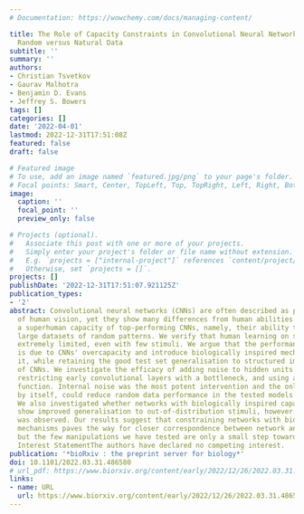 ```yaml
---
# Documentation: https://wowchemy.com/docs/managing-content/

title: The Role of Capacity Constraints in Convolutional Neural Networks for Learning
  Random versus Natural Data
subtitle: ''
summary: ''
authors:
- Christian Tsvetkov
- Gaurav Malhotra
- Benjamin D. Evans
- Jeffrey S. Bowers
tags: []
categories: []
date: '2022-04-01'
lastmod: 2022-12-31T17:51:08Z
featured: false
draft: false

# Featured image
# To use, add an image named `featured.jpg/png` to your page's folder.
# Focal points: Smart, Center, TopLeft, Top, TopRight, Left, Right, BottomLeft, Bottom, BottomRight.
image:
  caption: ''
  focal_point: ''
  preview_only: false

# Projects (optional).
#   Associate this post with one or more of your projects.
#   Simply enter your project's folder or file name without extension.
#   E.g. `projects = ["internal-project"]` references `content/project/deep-learning/index.md`.
#   Otherwise, set `projects = []`.
projects: []
publishDate: '2022-12-31T17:51:07.921125Z'
publication_types:
- '2'
abstract: Convolutional neural networks (CNNs) are often described as promising models
  of human vision, yet they show many differences from human abilities. We focus on
  a superhuman capacity of top-performing CNNs, namely, their ability to learn very
  large datasets of random patterns. We verify that human learning on such tasks is
  extremely limited, even with few stimuli. We argue that the performance difference
  is due to CNNs' overcapacity and introduce biologically inspired mechanisms to constrain
  it, while retaining the good test set generalisation to structured images as characteristic
  of CNNs. We investigate the efficacy of adding noise to hidden units' activations,
  restricting early convolutional layers with a bottleneck, and using a bounded activation
  function. Internal noise was the most potent intervention and the only one which,
  by itself, could reduce random data performance in the tested models to chance levels.
  We also investigated whether networks with biologically inspired capacity constraints
  show improved generalisation to out-of-distribution stimuli, however little benefit
  was observed. Our results suggest that constraining networks with biologically motivated
  mechanisms paves the way for closer correspondence between network and human performance,
  but the few manipulations we have tested are only a small step towards that goal.Competing
  Interest StatementThe authors have declared no competing interest.
publication: '*bioRxiv : the preprint server for biology*'
doi: 10.1101/2022.03.31.486580
# url_pdf: https://www.biorxiv.org/content/early/2022/12/26/2022.03.31.486580.full.pdf
links:
- name: URL
  url: https://www.biorxiv.org/content/early/2022/12/26/2022.03.31.486580
---
```


